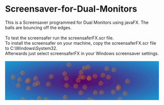 # Screensaver-for-Dual-Monitors
This is a Screensaver programmed for Dual Monitors using javaFX. The balls are bouncing off the edges.</br></br>
To test the screensafer run the screensaferFX.scr file.<br>
To install the screensafer on your machine, copy the screensaferFX.scr file to C:\Windows\System32.</br>
Afterwards just select screensaferFX in your Windows screensaver settings. </br></br>
![Screenshot](screensaver.gif)
